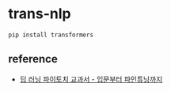# trans-nlp

```
pip install transformers
```




## reference ##

* [딥 러닝 파이토치 교과서 - 입문부터 파인튜닝까지](https://wikidocs.net/book/2788)
